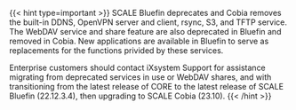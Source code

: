 ---
---

{{< hint type=important >}}
SCALE Bluefin deprecates and Cobia removes the built-in DDNS, OpenVPN server and client, rsync, S3, and TFTP service. 
The WebDAV service and share feature are also deprecated in Bluefin and removed in Cobia. 
New applications are available in Bluefin to serve as replacements for the functions privided by these services.

Enterprise customers should contact iXsystem Support for assistance migrating from deprecated services in use or WebDAV shares, and with transitioning from the latest release of CORE to the latest release of SCALE Bluefin (22.12.3.4), then upgrading to SCALE Cobia (23.10). 
{{< /hint >}}











